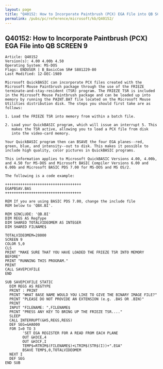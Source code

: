 ```yaml
---
layout: page
title: "Q40152: How to Incorporate Paintbrush (PCX) EGA File into QB SCREEN 9"
permalink: /pubs/pc/reference/microsoft/kb/Q40152/
---
```


## Q40152: How to Incorporate Paintbrush (PCX) EGA File into QB SCREEN 9

	Article: Q40152
	Version(s): 4.00 4.00b 4.50
	Operating System: MS-DOS
	Flags: ENDUSER | B_BasicCom SR# S881229-80
	Last Modified: 12-DEC-1989
	
	Microsoft QuickBASIC can incorporate PCX files created with the
	Microsoft Mouse Paintbrush package through the use of the FRIEZE
	terminate-and-stay-resident (TSR) program. The FRIEZE TSR is included
	in the Microsoft Mouse Paintbrush package and can be loaded up into
	memory by running the PAINT.BAT file located on the Microsoft Mouse
	Utilities distribution disk. The steps you should first take are as
	follows:
	
	1. Load the FRIEZE TSR into memory from within a batch file.
	
	2. Load your QuickBASIC program, which will issue an interrupt 5. This
	   makes the TSR active, allowing you to load a PCX file from disk
	   into the video-card memory.
	
	Your QuickBASIC program then can BSAVE the four EGA planes--red,
	green, blue, and intensity--out to disk. This makes it possible to
	include high quality, color pictures in QuickBASIC programs.
	
	This information applies to Microsoft QuickBASIC Versions 4.00, 4.00b,
	and 4.50 for MS-DOS and Microsoft BASIC Compiler Versions 6.00 and
	6.00b and Microsoft BASIC PDS 7.00 for MS-DOS and MS OS/2.
	
	The following is a code example:
	
	+++++++++++++++++++++++++++++++++++
	EGAPBSAV.BAS
	+++++++++++++++++++++++++++++++++++
	
	REM If you are using BASIC PDS 7.00, change the include file
	REM below to 'QBX.BI'.
	
	REM $INCLUDE: 'QB.BI'
	DIM REGS AS RegType
	DIM SHARED TOTALVIDEOMEM AS INTEGER
	DIM SHARED FILNAME$
	
	TOTALVIDEOMEM=28000
	SCREEN 9
	COLOR 5,0
	CLS
	PRINT "MAKE SURE THAT YOU HAVE LOADED THE FRIEZE TSR INTO MEMORY BEFORE"
	PRINT "RUNNING THIS PROGRAM."
	PRINT
	CALL SAVEPCXFILE
	END
	
	SUB SAVEPCXFILE STATIC
	  DIM REGS AS REGTYPE
	  PRINT : PRINT
	  PRINT "WHAT BASE NAME WOULD YOU LIKE TO GIVE THE BINARY IMAGE FILE?"
	  PRINT "PLEASE DO NOT PROVIDE AN EXTENSION (e.g. .BAS OR .BIN)"
	  PRINT
	  INPUT "FILENAME: ",FILENAME$
	  PRINT "PRESS ANY KEY TO BRING UP THE FRIEZE TSR...."
	  SLEEP
	  CALL INTERRUPT(&H5,REGS,REGS)
	  DEF SEG=&HA000
	  FOR I=0 TO 3
	        'SET EGA REGISTER FOR A READ FROM EACH PLANE
	        OUT &H3CE,4
	        OUT &H3CF,I
	        TEMP$=RTRIM$(FILENAME$)+LTRIM$(STR$(I))+".EGA"
	        BSAVE TEMP$,0,TOTALVIDEOMEM
	  NEXT I
	  DEF SEG
	END SUB
